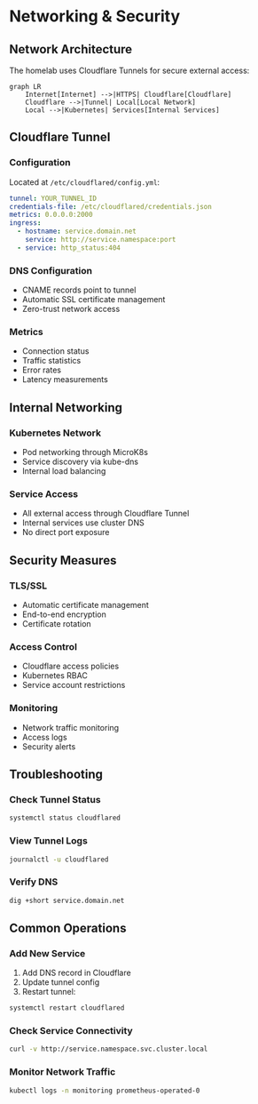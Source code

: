 # Networking & Security

## Network Architecture

The homelab uses Cloudflare Tunnels for secure external access:

```mermaid
graph LR
    Internet[Internet] -->|HTTPS| Cloudflare[Cloudflare]
    Cloudflare -->|Tunnel| Local[Local Network]
    Local -->|Kubernetes| Services[Internal Services]
```

## Cloudflare Tunnel

### Configuration
Located at `/etc/cloudflared/config.yml`:
```yaml
tunnel: YOUR_TUNNEL_ID
credentials-file: /etc/cloudflared/credentials.json
metrics: 0.0.0.0:2000
ingress:
  - hostname: service.domain.net
    service: http://service.namespace:port
  - service: http_status:404
```

### DNS Configuration
- CNAME records point to tunnel
- Automatic SSL certificate management
- Zero-trust network access

### Metrics
- Connection status
- Traffic statistics
- Error rates
- Latency measurements

## Internal Networking

### Kubernetes Network
- Pod networking through MicroK8s
- Service discovery via kube-dns
- Internal load balancing

### Service Access
- All external access through Cloudflare Tunnel
- Internal services use cluster DNS
- No direct port exposure

## Security Measures

### TLS/SSL
- Automatic certificate management
- End-to-end encryption
- Certificate rotation

### Access Control
- Cloudflare access policies
- Kubernetes RBAC
- Service account restrictions

### Monitoring
- Network traffic monitoring
- Access logs
- Security alerts

## Troubleshooting

### Check Tunnel Status
```bash
systemctl status cloudflared
```

### View Tunnel Logs
```bash
journalctl -u cloudflared
```

### Verify DNS
```bash
dig +short service.domain.net
```

## Common Operations

### Add New Service
1. Add DNS record in Cloudflare
2. Update tunnel config
3. Restart tunnel:
```bash
systemctl restart cloudflared
```

### Check Service Connectivity
```bash
curl -v http://service.namespace.svc.cluster.local
```

### Monitor Network Traffic
```bash
kubectl logs -n monitoring prometheus-operated-0
```

